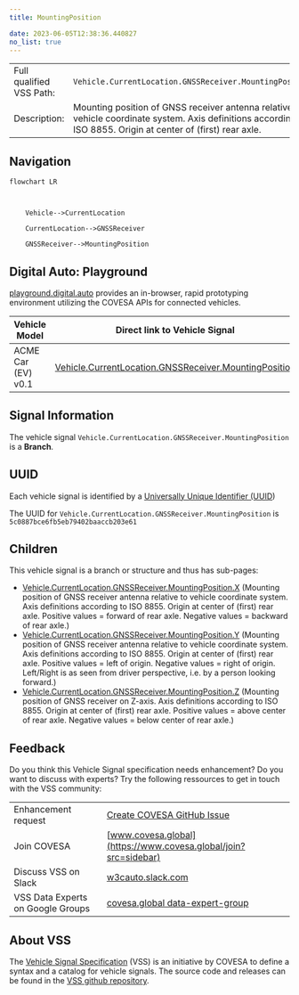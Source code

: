 ```yaml
---
title: MountingPosition

date: 2023-06-05T12:38:36.440827
no_list: true
---
```



| | |
|---|---|
| Full qualified VSS Path: | `Vehicle.CurrentLocation.GNSSReceiver.MountingPosition` |
| Description: | Mounting position of GNSS receiver antenna relative to vehicle coordinate system. Axis definitions according to ISO 8855. Origin at center of (first) rear axle. |

## Navigation

```mermaid
flowchart LR



    Vehicle-->CurrentLocation

    CurrentLocation-->GNSSReceiver

    GNSSReceiver-->MountingPosition

```


## Digital Auto: Playground

[playground.digital.auto](http://digital.auto) provides an in-browser, rapid prototyping environment utilizing the COVESA APIs for connected vehicles. 

| Vehicle Model | Direct link to Vehicle Signal |
|---|---|
| ACME Car (EV) v0.1 | [Vehicle.CurrentLocation.GNSSReceiver.MountingPosition](https://digitalauto.netlify.app/model/STLWzk1WyqVVLbfymb4f/cvi/list/Vehicle.CurrentLocation.GNSSReceiver.MountingPosition/) |


## Signal Information




The vehicle signal `Vehicle.CurrentLocation.GNSSReceiver.MountingPosition` is a **Branch**.





## UUID

Each vehicle signal is identified by a [Universally Unique Identifier (UUID](https://en.wikipedia.org/wiki/Universally_unique_identifier))

The UUID for `Vehicle.CurrentLocation.GNSSReceiver.MountingPosition` is `5c0887bce6fb5eb79402baaccb203e61`

## Children

This vehicle signal is a branch or structure and thus has sub-pages:

- [Vehicle.CurrentLocation.GNSSReceiver.MountingPosition.X](x/) (Mounting position of GNSS receiver antenna relative to vehicle coordinate system. Axis definitions according to ISO 8855. Origin at center of (first) rear axle. Positive values = forward of rear axle. Negative values = backward of rear axle.)
- [Vehicle.CurrentLocation.GNSSReceiver.MountingPosition.Y](y/) (Mounting position of GNSS receiver antenna relative to vehicle coordinate system. Axis definitions according to ISO 8855. Origin at center of (first) rear axle. Positive values = left of origin. Negative values = right of origin. Left/Right is as seen from driver perspective, i.e. by a person looking forward.)
- [Vehicle.CurrentLocation.GNSSReceiver.MountingPosition.Z](z/) (Mounting position of GNSS receiver on Z-axis. Axis definitions according to ISO 8855. Origin at center of (first) rear axle. Positive values = above center of rear axle. Negative values = below center of rear axle.)


## Feedback

Do you think this Vehicle Signal specification needs enhancement? Do you want to discuss with experts? Try the following ressources to get in touch with the VSS community:

| | |
|---|---|
| Enhancement request | [Create COVESA GitHub Issue](https://github.com/COVESA/vehicle_signal_specification/issues/new?body=Please+describe+your+feedback&title=Signal+feedback+Vehicle.CurrentLocation.GNSSReceiver.MountingPosition) |
| Join COVESA | [www.covesa.global](https://www.covesa.global/join?src=sidebar) |
| Discuss VSS on Slack | [w3cauto.slack.com](http://w3cauto.slack.com/) |
| VSS Data Experts on Google Groups | [covesa.global data-expert-group](https://groups.google.com/a/covesa.global/g/data-expert-group) |

## About VSS

The [Vehicle Signal Specification](https://covesa.github.io/vehicle_signal_specification/) (VSS)
is an initiative by COVESA to define a syntax and a catalog for vehicle signals.
The source code and releases can be found in the [VSS github repository](https://github.com/COVESA/vehicle_signal_specification).

